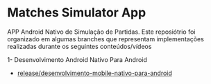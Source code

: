 # Matches Simulator App
APP Android Nativo de Simulação de Partidas. Este reposiótrio foi organizado em algumas branches que representam implementações realizadas durante os seguintes conteúdos/vídeos

1- Desenvolvimento Android Nativo Para Android
- [release/desenvolvimento-mobile-nativo-para-android](https://github.com/lucas00n/matches.simulator-app/tree/release/desenvolvimento-mobile-nativo-para-android)
